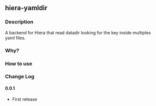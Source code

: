 ## hiera-yamldir

### Description
A backend for Hiera that read datadir looking for the key inside multiples yaml files.

### Why?

### How to use

### Change Log
#### 0.0.1

* First release
